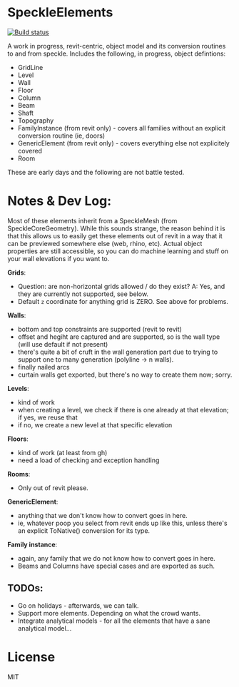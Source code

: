 # SpeckleElements

[![Build status](https://ci.appveyor.com/api/projects/status/e9yeqdpjbmiv3pc4?svg=true)](https://ci.appveyor.com/project/SpeckleWorks/speckleelements)


A work in progress, revit-centric, object model and its conversion routines to and from speckle. Includes the following, in progress, object defintions: 

- GridLine
- Level
- Wall
- Floor
- Column
- Beam
- Shaft
- Topography
- FamilyInstance (from revit only) - covers all families without an explicit conversion routine (ie, doors)
- GenericElement (from revit only) - covers everything else not explicitely covered
- Room

These are early days and the following are not battle tested. 

# Notes & Dev Log: 

Most of these elements inherit from a SpeckleMesh (from SpeckleCoreGeometry). While this sounds strange, the reason behind it is that this allows us to easily get these elements out of revit in a way that it can be previewed somewhere else (web, rhino, etc). Actual object properties are still accessible, so you can do machine learning and stuff on your wall elevations if you want to.

**Grids**: 
- Question: are non-horizontal grids allowed / do they exist? A: Yes, and they are currently not supported, see below.
- Default `z` coordinate for anything grid is ZERO. See above for problems.

**Walls**:
- bottom and top constraints are supported (revit to revit) 
- offset and hegiht are captured and are supported, so is the wall type (will use default if not present)
- there's quite a bit of cruft in the wall generation part due to trying to support one to many generation (polyline -> n walls).
- finally nailed arcs 
- curtain walls get exported, but there's no way to create them now; sorry.

**Levels**: 
- kind of work 
- when creating a level, we check if there is one already at that elevation; if yes, we reuse that
- if no, we create a new level at that specific elevation

**Floors**:
- kind of work (at least from gh)
- need a load of checking and exception handling

**Rooms**:
- Only out of revit please. 

**GenericElement**: 
- anything that we don't know how to convert goes in here.
- ie, whatever poop you select from revit ends up like this, unless there's an explicit ToNative() conversion for its type.

**Family instance**: 
- again, any family that we do not know how to convert goes in here. 
- Beams and Columns have special cases and are exported as such.

## TODOs: 

- Go on holidays - afterwards, we can talk.
- Support more elements. Depending on what the crowd wants. 
- Integrate analytical models - for all the elements that have a sane analytical model...

# License
MIT
